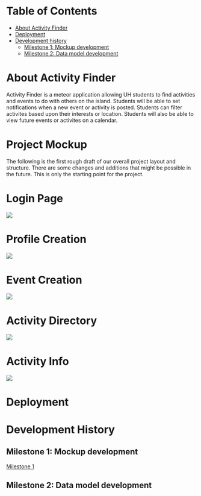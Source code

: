 # Table of Contents

* [About Activity Finder](#about-activityfinder)
* [Deployment](#deployment)
* [Development history](#development-history)
  * [Milestone 1: Mockup development](#milestone-1-mockup-development)
  * [Milestone 2: Data model development](#milestone-2-data-model-development)
  
# About Activity Finder
Activity Finder is a meteor application allowing UH students to find activities and events to do with others on the island. Students will be able to set notifications when a new event or activity is posted. Students can filter activites based upon their interests or location. Students will also be able to view future events or activites on a calendar.

# Project Mockup
The following is the first rough draft of our overall project layout and structure. There are some changes and additions that might be possible in the future. This is only the starting point for the project.

# Login Page
![](images/LoginPage.jpg)

# Profile Creation
![](images/ProfileCreatePage.jpg)

# Event Creation
![](images/EventCreate.jpg)

# Activity Directory
![](images/ActivityDirectory.jpg)

# Activity Info
![](images/ActivityPage.jpg)

# Deployment

# Development History

## Milestone 1: Mockup development
[Milestone 1](#https://github.com/activityfinder/activityfinder/projects/1)
## Milestone 2: Data model development 
